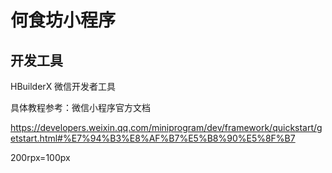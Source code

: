 # 何食坊小程序
## 开发工具
   HBuilderX 微信开发者工具
   
具体教程参考：微信小程序官方文档

https://developers.weixin.qq.com/miniprogram/dev/framework/quickstart/getstart.html#%E7%94%B3%E8%AF%B7%E5%B8%90%E5%8F%B7


200rpx=100px 